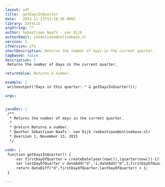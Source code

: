 ```yaml
---
layout: udf
title:  getDaysInQuarter
date:   2015-11-13T12:18:36.000Z
library: DateLib
argString: ""
author: Sebastiaan Naafs - van Dijk
authorEmail: sebastiaan@onlinebase.nl
version: 1
cfVersion: CF5
shortDescription: Returns the number of days in the current quarter.
tagBased: false
description: |
 Returns the number of days in the current quarter.

returnValue: Returns a number.

example: |
 writeoutput("Days in this quarter: " & getDaysInQuarter());

args:


javaDoc: |
 /**
  * Returns the number of days in the current quarter.
  * 
  * @return Returns a number. 
  * @author Sebastiaan Naafs - van Dijk (sebastiaan@onlinebase.nl) 
  * @version 1, November 13, 2015 
  */

code: |
 function getDaysInQuarter() {
     var firstDayOfQuarter = createDate(year(now()),(quarter(now())-1)*3 + 1,1);
     var lastDayOfQuarter = dateAdd("d",-1,dateAdd("m",3,firstDayOfQuarter));
     return dateDiff("d",firstDayOfQuarter,lastDayOfQuarter) + 1;
 }

---
```


